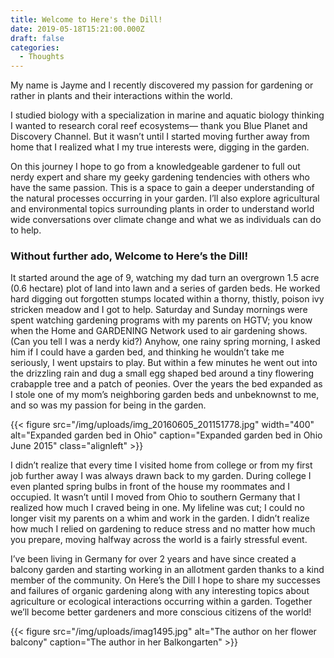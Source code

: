 ```yaml
---
title: Welcome to Here's the Dill!
date: 2019-05-18T15:21:00.000Z
draft: false
categories:
  - Thoughts
---
```

My name is Jayme and I recently discovered my passion for gardening or rather in plants and their interactions within the world.

I studied biology with a specialization in marine and aquatic biology thinking I wanted to research coral reef ecosystems— thank you Blue Planet and Discovery Channel. But it wasn’t until I started moving further away from home that I realized what I my true interests were, digging in the garden.

On this journey I hope to go from a knowledgeable gardener to full out nerdy expert and share my geeky gardening tendencies with others who have the same passion. This is a space to gain a deeper understanding of the natural processes occurring in your garden. I’ll also explore agricultural and environmental topics surrounding plants in order to understand world wide conversations over climate change and what we as individuals can do to help.

### Without further ado, Welcome to Here’s the Dill!

It started around the age of 9, watching my dad turn an overgrown 1.5 acre (0.6 hectare) plot of land into lawn and a series of garden beds. He worked hard digging out forgotten stumps located within a thorny, thistly, poison ivy stricken meadow and I got to help. Saturday and Sunday mornings were spent watching gardening programs with my parents on HGTV; you know when the Home and GARDENING Network used to air gardening shows. (Can you tell I was a nerdy kid?) Anyhow, one rainy spring morning, I asked him if I could have a garden bed, and thinking he wouldn’t take me seriously, I went upstairs to play. But within a few minutes he went out into the drizzling rain and dug a small egg shaped bed around a tiny flowering crabapple tree and a patch of peonies. Over the years the bed expanded as I stole one of my mom’s neighboring garden beds and unbeknownst to me, and so was my passion for being in the garden.

{{< figure src="/img/uploads/img_20160605_201151778.jpg" width="400" alt="Expanded garden bed in Ohio" caption="Expanded garden bed in Ohio June 2015" class="alignleft" >}}

I didn’t realize that every time I visited home from college or from my first job further away I was always drawn back to my garden. During college I even planted spring bulbs in front of the house my roommates and I occupied. It wasn’t until I moved from Ohio to southern Germany that I realized how much I craved being in one. My lifeline was cut; I could no longer visit my parents on a whim and work in the garden. I didn’t realize how much I relied on gardening to reduce stress and no matter how much you prepare, moving halfway across the world is a fairly stressful event.

I’ve been living in Germany for over 2 years and have since created a balcony garden and starting working in an allotment garden thanks to a kind member of the community. On Here’s the Dill I hope to share my successes and failures of organic gardening along with any interesting topics about agriculture or ecological interactions occurring within a garden. Together we’ll become better gardeners and more conscious citizens of the world!

{{< figure src="/img/uploads/imag1495.jpg" alt="The author on her flower balcony" caption="The author in her Balkongarten"  >}}
